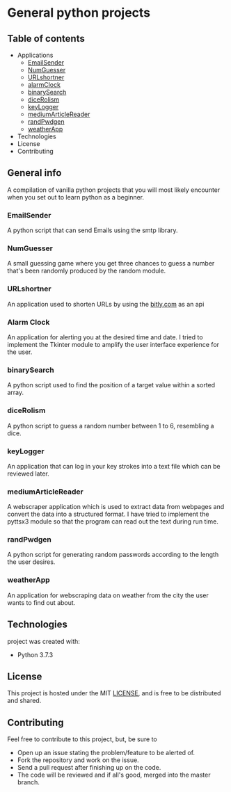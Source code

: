 # General python projects
## Table of contents
- Applications 
	- [EmailSender](#EmailSender)
	- [NumGuesser](#NumGuesser)
	- [URLshortner](#URLshortner)
	- [alarmClock](#alarmClock)
	- [binarySearch](#binarySearch)
	- [diceRolism](#diceRolism)
	- [keyLogger](#keyLogger)
	- [mediumArticleReader](#mediumArticleReader)
	- [randPwdgen](#randPwdgen)
	- [weatherApp](#weatherApp)
- Technologies
- License
- Contributing


## General info
A compilation of vanilla python projects that you will most likely encounter when you set out to learn python as a beginner.
### EmailSender
A python script that can send Emails using the smtp library.
### NumGuesser
A small guessing game where you get three chances to guess a number that's been randomly produced by the random module.
### URLshortner
An application used to shorten URLs by using the [bitly.com](https://bitly.com/) as an api
### Alarm Clock
An application for alerting you at the desired time and date. I tried to implement the Tkinter module to amplify the user interface experience for the user.
### binarySearch
A python script used to find the position of a target value within a sorted array.
### diceRolism
A python script to guess a random number between 1 to 6, resembling a dice.
### keyLogger
An application that can log in your key strokes into a text file which can be reviewed later.
### mediumArticleReader
A webscraper application which is used to extract data from webpages and convert the data into a structured format. I have tried to implement the pyttsx3 module so that the program can read out the text during run time.
### randPwdgen
A python script for generating random passwords according to the length the user desires.
### weatherApp
An application for webscraping data on weather from the city the user wants to find out about.

## Technologies
project was created with:
- Python 3.7.3

## License
This project is hosted under the MIT [LICENSE](https://github.com/atulvc2001/generalPyProjects/blob/main/LICENSE), and is free to be distributed and shared.

## Contributing
Feel free to contribute to this project, but, be sure to <br>
- Open up an issue stating the problem/feature to be alerted of.
- Fork the repository and work on the issue.
- Send a pull request after finishing up on the code.
- The code will be reviewed and if all's good, merged into the master branch.
